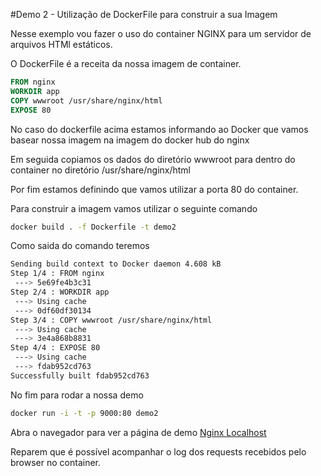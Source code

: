 #Demo 2 - Utilização de DockerFile para construir a sua Imagem

Nesse exemplo vou fazer o uso do container NGINX para um servidor de arquivos HTMl estáticos.

O DockerFile é a receita da nossa imagem de container.

```dockerfile
FROM nginx
WORKDIR app
COPY wwwroot /usr/share/nginx/html
EXPOSE 80
```

No caso do dockerfile acima estamos informando ao Docker que vamos basear nossa imagem na imagem do docker hub do nginx

Em seguida copiamos os dados do diretório wwwroot para dentro do container no diretório /usr/share/nginx/html

Por fim estamos definindo que vamos utilizar a porta 80 do container.

Para construir a imagem vamos utilizar o seguinte comando
```bash
docker build . -f Dockerfile -t demo2
```

Como saida do comando teremos

```bash
Sending build context to Docker daemon 4.608 kB
Step 1/4 : FROM nginx
 ---> 5e69fe4b3c31
Step 2/4 : WORKDIR app
 ---> Using cache
 ---> 0df60df30134
Step 3/4 : COPY wwwroot /usr/share/nginx/html
 ---> Using cache
 ---> 3e4a868b8831
Step 4/4 : EXPOSE 80
 ---> Using cache
 ---> fdab952cd763
Successfully built fdab952cd763
```

No fim para rodar a nossa demo

```bash
docker run -i -t -p 9000:80 demo2
```

Abra o navegador para ver a página de demo
[Nginx Localhost](http://localhost:9000)

Reparem que é possível acompanhar o log dos requests recebidos pelo browser no container.
